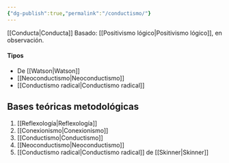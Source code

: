 ```yaml
---
{"dg-publish":true,"permalink":"/conductismo/"}
---
```


[[Conducta\|Conducta]]
Basado: [[Positivismo lógico\|Positivismo lógico]], en observación.
#### Tipos
- De [[Watson\|Watson]]
- [[Neoconductismo\|Neoconductismo]]
- [[Conductismo radical\|Conductismo radical]]
## Bases teóricas metodológicas
1. [[Reflexología\|Reflexología]]
2. [[Conexionismo\|Conexionismo]]
3. [[Conductismo\|Conductismo]]
4. [[Neoconductismo\|Neoconductismo]]
5. [[Conductismo radical\|Conductismo radical]] de  [[Skinner\|Skinner]]